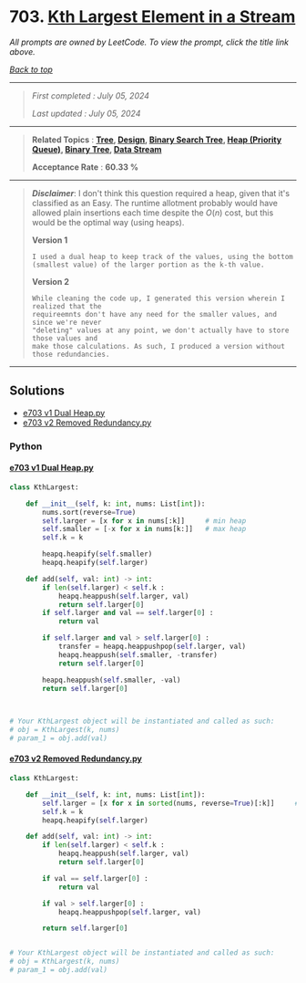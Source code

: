 # 703. [Kth Largest Element in a Stream](<https://leetcode.com/problems/kth-largest-element-in-a-stream>)

*All prompts are owned by LeetCode. To view the prompt, click the title link above.*

*[Back to top](<../README.md>)*

------

> *First completed : July 05, 2024*
>
> *Last updated : July 05, 2024*

------

> **Related Topics** : **[Tree](<by_topic/Tree.md>), [Design](<by_topic/Design.md>), [Binary Search Tree](<by_topic/Binary Search Tree.md>), [Heap (Priority Queue)](<by_topic/Heap (Priority Queue).md>), [Binary Tree](<by_topic/Binary Tree.md>), [Data Stream](<by_topic/Data Stream.md>)**
>
> **Acceptance Rate** : **60.33 %**

------

> ***Disclaimer***: I don't think this question required a heap, given that it's classified as an Easy. The runtime allotment probably would have allowed plain insertions each time despite the $O(n)$ cost, but this would be the optimal way (using heaps).
> 
> 
> **Version 1**
> ```
> I used a dual heap to keep track of the values, using the bottom (smallest value) of the larger portion as the k-th value.
> ```
> 
> **Version 2**
> ```
> While cleaning the code up, I generated this version wherein I realized that the 
> requireemnts don't have any need for the smaller values, and since we're never 
> "deleting" values at any point, we don't actually have to store those values and 
> make those calculations. As such, I produced a version without those redundancies.
> ```

------

## Solutions

- [e703 v1 Dual Heap.py](<../my-submissions/e703 v1 Dual Heap.py>)
- [e703 v2 Removed Redundancy.py](<../my-submissions/e703 v2 Removed Redundancy.py>)
### Python
#### [e703 v1 Dual Heap.py](<../my-submissions/e703 v1 Dual Heap.py>)
```Python
class KthLargest:

    def __init__(self, k: int, nums: List[int]):
        nums.sort(reverse=True)
        self.larger = [x for x in nums[:k]]     # min heap
        self.smaller = [-x for x in nums[k:]]   # max heap
        self.k = k

        heapq.heapify(self.smaller)
        heapq.heapify(self.larger)

    def add(self, val: int) -> int:
        if len(self.larger) < self.k :
            heapq.heappush(self.larger, val)
            return self.larger[0]
        if self.larger and val == self.larger[0] :
            return val

        if self.larger and val > self.larger[0] :
            transfer = heapq.heappushpop(self.larger, val)
            heapq.heappush(self.smaller, -transfer)
            return self.larger[0]

        heapq.heappush(self.smaller, -val)
        return self.larger[0]
        


# Your KthLargest object will be instantiated and called as such:
# obj = KthLargest(k, nums)
# param_1 = obj.add(val)
```

#### [e703 v2 Removed Redundancy.py](<../my-submissions/e703 v2 Removed Redundancy.py>)
```Python
class KthLargest:

    def __init__(self, k: int, nums: List[int]):
        self.larger = [x for x in sorted(nums, reverse=True)[:k]]     # min heap
        self.k = k
        heapq.heapify(self.larger)

    def add(self, val: int) -> int:
        if len(self.larger) < self.k :
            heapq.heappush(self.larger, val)
            return self.larger[0]

        if val == self.larger[0] :
            return val

        if val > self.larger[0] :
            heapq.heappushpop(self.larger, val)

        return self.larger[0]


# Your KthLargest object will be instantiated and called as such:
# obj = KthLargest(k, nums)
# param_1 = obj.add(val)
```

